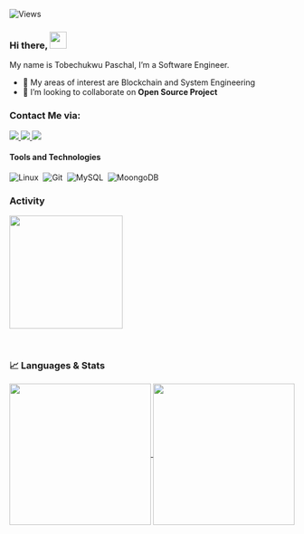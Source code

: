 ![Views](https://komarev.com/ghpvc/?username=ptobechi&style=for-the-badge&color=0e75b6)

<!--[![Typing SVG](https://readme-typing-svg.demolab.com?font=Fira+Code&pause=1000&color=FFFFFF&vCenter=true&width=435&lines=I+write+code+for+a+living;A+Statement+At+A+Time)](https://git.io/typing-svg)-->

### Hi there, <img src="https://raw.githubusercontent.com/MartinHeinz/MartinHeinz/master/wave.gif" width="30px" height="30px" />

My name is Tobechukwu Paschal, I’m  a Software Engineer.
- 🌱 My areas of interest are Blockchain and System Engineering
- 👯 I’m looking to collaborate on **Open Source Project**

### Contact Me via:

<a href="https://www.linkedin.com/in/to/tobechi-paschal-1308a8192">
    <img src="https://img.shields.io/badge/-Linkedin-blue?style=flat-square&logo=linkedin">
</a>
<a href="mailto:ptobechi@outlook.com">
    <img src="https://img.shields.io/badge/-Email-blue?style=flat-square&logo=gmail&logoColor=white">
</a>
<a href="https://twitter.com/ptobechii">
    <img src="https://img.shields.io/badge/-Twitter-blue?style=flat-square&logo=twitter&logoColor=white">
</a>

<!--<details>
<summary>📈 Stats</summary>
<br>
My Github Stats

![](http://github-profile-summary-cards.vercel.app/api/cards/profile-details?username=ptobechi&theme=dracula) 

![](http://github-profile-summary-cards.vercel.app/api/cards/repos-per-language?username=ptobechi&theme=dracula) 
![](http://github-profile-summary-cards.vercel.app/api/cards/most-commit-language?username=ptobechi&theme=dracula)

</details>-->
<!-- Languages:
![PHP](https://img.shields.io/badge/PHP-3776AB?style=for-the-badge&logo=python&logoColor=white)&nbsp;
![C](https://img.shields.io/badge/C-00599C?style=for-the-badge&logo=c&logoColor=white)
![CSS 3](https://img.shields.io/badge/CSS3-1572B6?style=for-the-badge&logo=css3&logoColor=white)
![HTML 5](https://img.shields.io/badge/HTML5-E34F26?style=for-the-badge&logo=html5&logoColor=white)
![Javascript](https://img.shields.io/badge/JavaScript-323330?style=for-the-badge&logo=javascript&logoColor=F7DF1E)
![Shell Script](https://img.shields.io/badge/Shell_Script-121011?style=for-the-badge&logo=gnu-bash&logoColor=white)&nbsp;

#### WEB FRAMEWORKS

![Bootstrap](https://img.shields.io/badge/Bootstrap-005571?style=for-the-badge&logo=fastapi)&nbsp;
![Jquery](https://img.shields.io/badge/jQuery-0769AD?style=for-the-badge&logo=jquery&logoColor=white)
-->
#### Tools and Technologies

![Linux](https://img.shields.io/badge/Linux-FCC624?style=for-the-badge&logo=linux&logoColor=black)&nbsp;
![Git](https://img.shields.io/badge/GIT-E44C30?style=for-the-badge&logo=git&logoColor=white)&nbsp;
![MySQL](https://img.shields.io/badge/MySQL-00000F?style=for-the-badge&logo=mysql&logoColor=white)&nbsp;
![MoongoDB](https://img.shields.io/badge/MongoDB-316192?style=for-the-badge&logo=moongodb&logoColor=white)&nbsp;
<be></br>
### Activity

<a href="https://github.com/ptobechi">
  <img height=200 align="center" src="https://github-readme-streak-stats.herokuapp.com?user=ptobechi&theme=swift&exclude_days=Sun&fire=EB5454" />
</a>

<be></br>
### &#x1f4c8; Languages & Stats

<a href="https://github.com/ptobechi">
  <img height=250 align="center" src="https://github-readme-stats.vercel.app/api/top-langs/?username=ptobechi&layout=donut&theme=swift&hide_title=true&langs_count=20" />
</a>
<a href="https://github.com/ptobechi">
  <img height=250 align="center" src="https://github-readme-stats.vercel.app/api?username=ptobechi&hide=issues,contribs&show=reviews,discussions_started,prs_merged,prs_merged_percentage&show_icons=true&theme=swift&layout=compact&langs_count=8&card_width=320&include_all_commits=true&rank_icon=github&hide_title=true&hide_rank=true" />
</a>




<!--
## 🎯 Profile Hits Counter
![Counter](https://hits.seeyoufarm.com/api/count/incr/badge.svg?url=https%3A%2F%2Fgithub.com%2F{ptobechi}1212%2Fhit-counter)
-->
